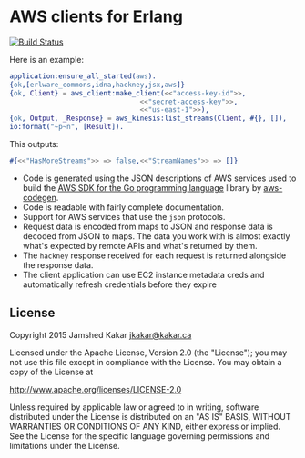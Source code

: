 # AWS clients for Erlang

[![Build Status](https://travis-ci.org/jkakar/aws-erlang.svg?branch=master)](https://travis-ci.org/jkakar/aws-erlang)

Here is an example:

```erlang
application:ensure_all_started(aws).
{ok,[erlware_commons,idna,hackney,jsx,aws]}
{ok, Client} = aws_client:make_client(<<"access-key-id">>,
                                <<"secret-access-key">>,
                                <<"us-east-1">>),
{ok, Output, _Response} = aws_kinesis:list_streams(Client, #{}, []),
io:format("~p~n", [Result]).
```

This outputs:

```erlang
#{<<"HasMoreStreams">> => false,<<"StreamNames">> => []}
```

* Code is generated using the JSON descriptions of AWS services used to build
  the [AWS SDK for the Go programming language](https://github.com/awslabs/aws-sdk-go/tree/master/apis) library by [aws-codegen](https://github.com/jkakar/aws-codegen).
* Code is readable with fairly complete documentation.
* Support for AWS services that use the `json` protocols.
* Request data is encoded from maps to JSON and response data is decoded from
  JSON to maps.  The data you work with is almost exactly what's expected by
  remote APIs and what's returned by them.
* The `hackney` response received for each request is returned alongside the
  response data.
* The client application can use EC2 instance metadata creds and automatically
  refresh credentials before they expire

## License

Copyright 2015 Jamshed Kakar <jkakar@kakar.ca>

Licensed under the Apache License, Version 2.0 (the "License");
you may not use this file except in compliance with the License.
You may obtain a copy of the License at

  http://www.apache.org/licenses/LICENSE-2.0

Unless required by applicable law or agreed to in writing, software
distributed under the License is distributed on an "AS IS" BASIS,
WITHOUT WARRANTIES OR CONDITIONS OF ANY KIND, either express or implied.
See the License for the specific language governing permissions and
limitations under the License.

